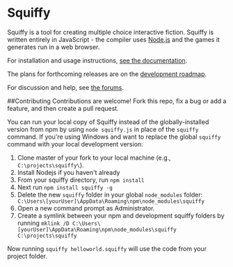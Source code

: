 Squiffy
=======

Squiffy is a tool for creating multiple choice interactive fiction. Squiffy is written entirely in JavaScript - the compiler uses [Node.js](http://nodejs.org/) and the games it generates run in a web browser.

For installation and usage instructions, [see the documentation](http://docs.textadventures.co.uk/squiffy/).

The plans for forthcoming releases are on the [development roadmap](http://docs.textadventures.co.uk/squiffy/roadmap.html).

For discussion and help, see [the forums](http://forum.textadventures.co.uk/viewforum.php?f=24).

##Contributing
Contributions are welcome! Fork this repo, fix a bug or add a feature, and then create a pull request.

You can run your local copy of Squiffy instead of the globally-installed version from npm by using `node squiffy.js` in place of the `squiffy` command. If you're using Windows and want to replace the global `squiffy` command with your local development version:

1. Clone master of your fork to your local machine (e.g., `C:\projects\squiffy\`). 
2. Install Nodejs if you haven't already
3. From your squiffy directory, run `npm install`
4. Next run `npm install squiffy -g`
5. Delete the new `squiffy` folder in your global `node_modules` folder: `    C:\Users\[yourUser]\AppData\Roaming\npm\node_modules\squiffy`
4. Open a new command prompt as Administrator.
5. Create a symlink between your npm and development squiffy folders by running `mklink /D C:\Users\[yourUser]\AppData\Roaming\npm\node_modules\squiffy C:\projects\squiffy`

Now running `squiffy helloworld.squiffy` will use the code from your project folder.
